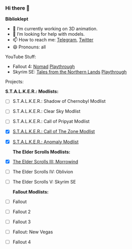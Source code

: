 ### Hi there 👋

**Biblioklept**

- 🔭 I’m currently working on 3D animation.
- 🤔 I’m looking for help with models.
- 📫 How to reach me: [Telegram](https://t.me/biblioklept), [Twitter](https://twitter.com/bookstealing)
- 😄 Pronouns: all

YouTube Stuff:

- Fallout 4: [Nomad](https://github.com/JanuarySnow/Nomad) [Playthrough](https://www.youtube.com/playlist?list=PLr73nzbWoFRf0WQh94S6-PUfYYqdX9s8q)
- Skyrim SE: [Tales from the Northern Lands](https://eziothedeadpoet.github.io/Tales-from-the-Northern-Lands/) [Playthrough](https://raw.githubusercontent.com/Biblioklept/biblioklept/main/img/soon.png)

Projects:


  **S.T.A.L.K.E.R.: Modlists:**

- [ ] S.T.A.L.K.E.R.: Shadow of Chernobyl Modlist
- [ ] S.T.A.L.K.E.R.: Clear Sky Modlist
- [ ] S.T.A.L.K.E.R.: Call of Pripyat Modlist
- [x] [S.T.A.L.K.E.R.: Call of The Zone Modlist](https://biblioklept.github.io/2021/call-of-the-old-zone)
- [x] [S.T.A.L.K.E.R.: Anomaly Modlist](https://biblioklept.github.io/2022/JOURNEY)


  **The Elder Scrolls Modlists:**

- [x] [The Elder Scrolls III: Morrowind](https://biblioklept.github.io/2021/morrowind-essentials)
- [ ] The Elder Scrolls IV: Oblivion
- [ ] The Elder Scrolls V: Skyrim SE


  **Fallout Modlists:**

- [ ] Fallout
- [ ] Fallout 2
- [ ] Fallout 3
- [ ] Fallout: New Vegas
- [ ] Fallout 4
